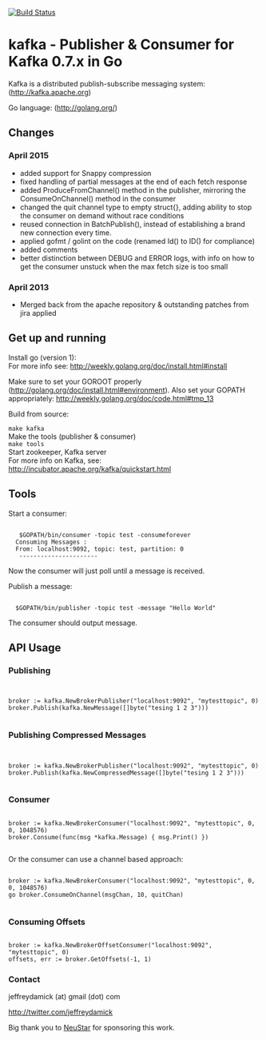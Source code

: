 [![Build Status](https://travis-ci.org/jdamick/kafka.png?branch=master)](https://travis-ci.org/jdamick/kafka)

# kafka - Publisher & Consumer for Kafka 0.7.x in Go #

Kafka is a distributed publish-subscribe messaging system: (http://kafka.apache.org)

Go language: (http://golang.org/) <br/>

## Changes

### April 2015

* added support for Snappy compression
* fixed handling of partial messages at the end of each fetch response
* added ProduceFromChannel() method in the publisher, mirroring the ConsumeOnChannel() method in the consumer
* changed the quit channel type to empty struct{}, adding ability to stop the consumer on demand without race conditions
* reused connection in BatchPublish(), instead of establishing a brand new connection every time.
* applied gofmt / golint on the code (renamed Id() to ID() for compliance)
* added comments
* better distinction between DEBUG and ERROR logs, with info on how to get the consumer unstuck when the max fetch size is too small

### April 2013

* Merged back from the apache repository & outstanding patches from jira applied


## Get up and running ##

Install go (version 1): <br/>
For more info see: http://weekly.golang.org/doc/install.html#install 

Make sure to set your GOROOT properly (http://golang.org/doc/install.html#environment).
Also set your GOPATH appropriately: http://weekly.golang.org/doc/code.html#tmp_13


Build from source:

<code>make kafka</code>
<br/>
Make the tools (publisher & consumer) <br/>
<code>make tools</code>
<br/>
Start zookeeper, Kafka server <br/>
For more info on Kafka, see: http://incubator.apache.org/kafka/quickstart.html



## Tools ##

Start a consumer:
<pre><code>
   $GOPATH/bin/consumer -topic test -consumeforever
  Consuming Messages :
  From: localhost:9092, topic: test, partition: 0
   ---------------------- 
</code></pre>

Now the consumer will just poll until a message is received.
  
Publish a message:
<pre><code>
  $GOPATH/bin/publisher -topic test -message "Hello World"
</code></pre>

The consumer should output message.

## API Usage ##

### Publishing ###


<pre><code>

broker := kafka.NewBrokerPublisher("localhost:9092", "mytesttopic", 0)
broker.Publish(kafka.NewMessage([]byte("tesing 1 2 3")))

</code></pre>


### Publishing Compressed Messages ###

<pre><code>

broker := kafka.NewBrokerPublisher("localhost:9092", "mytesttopic", 0)
broker.Publish(kafka.NewCompressedMessage([]byte("tesing 1 2 3")))

</code></pre>


### Consumer ###

<pre><code>
broker := kafka.NewBrokerConsumer("localhost:9092", "mytesttopic", 0, 0, 1048576)
broker.Consume(func(msg *kafka.Message) { msg.Print() })

</code></pre>

Or the consumer can use a channel based approach:

<pre><code>
broker := kafka.NewBrokerConsumer("localhost:9092", "mytesttopic", 0, 0, 1048576)
go broker.ConsumeOnChannel(msgChan, 10, quitChan)

</code></pre>

### Consuming Offsets ###

<pre><code>
broker := kafka.NewBrokerOffsetConsumer("localhost:9092", "mytesttopic", 0)
offsets, err := broker.GetOffsets(-1, 1)
</code></pre>


### Contact ###

jeffreydamick (at) gmail (dot) com

http://twitter.com/jeffreydamick

Big thank you to [NeuStar](http://neustar.biz) for sponsoring this work.


